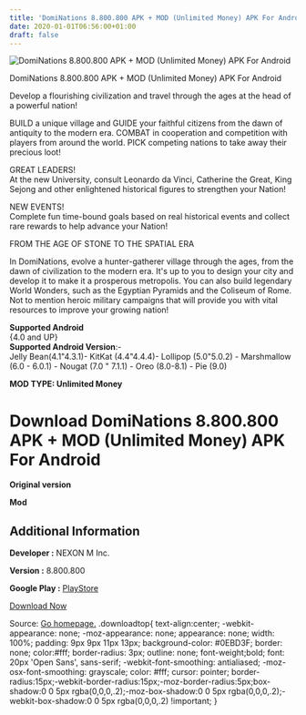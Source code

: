 ```yaml
---
title: 'DomiNations 8.800.800 APK + MOD (Unlimited Money) APK For Android'
date: 2020-01-01T06:56:00+01:00
draft: false
---
```


![DomiNations 8.800.800 APK + MOD (Unlimited Money) APK For Android](https://i2.wp.com/apkhome.net/wp-content/uploads/2019/11/DomiNations.png "DomiNations 8.800.800 APK + MOD (Unlimited Money) APK For Android")

  

DomiNations 8.800.800 APK + MOD (Unlimited Money) APK For Android

Develop a flourishing civilization and travel through the ages at the head of a powerful nation!

BUILD a unique village and GUIDE your faithful citizens from the dawn of antiquity to the modern era. COMBAT in cooperation and competition with players from around the world. PICK competing nations to take away their precious loot!

GREAT LEADERS!  
At the new University, consult Leonardo da Vinci, Catherine the Great, King Sejong and other enlightened historical figures to strengthen your Nation!

NEW EVENTS!  
Complete fun time-bound goals based on real historical events and collect rare rewards to help advance your Nation!

FROM THE AGE OF STONE TO THE SPATIAL ERA

In DomiNations, evolve a hunter-gatherer village through the ages, from the dawn of civilization to the modern era. It's up to you to design your city and develop it to make it a prosperous metropolis. You can also build legendary World Wonders, such as the Egyptian Pyramids and the Coliseum of Rome. Not to mention heroic military campaigns that will provide you with vital resources to improve your growing nation!

**Supported Android**  
{4.0 and UP}  
**Supported Android Version**:-  
Jelly Bean(4.1"4.3.1)- KitKat (4.4"4.4.4)- Lollipop (5.0"5.0.2) - Marshmallow (6.0 - 6.0.1) - Nougat (7.0 " 7.1.1) - Oreo (8.0-8.1) - Pie (9.0)

**MOD TYPE: Unlimited Money**

Download DomiNations 8.800.800 APK + MOD (Unlimited Money) APK For Android
==========================================================================

**Original version**

**Mod**

Additional Information
----------------------

**Developer :** NEXON M Inc.

**Version :** 8.800.800

**Google Play :** [PlayStore](https://play.google.com/store/apps/details?id=com.nexonm.dominations.adk)

  

[Download Now](https://store4app.co/post/dominations-8-800-800-apk-mod-unlimited-money-apk-for-android_1573742801)

  
Source: [Go homepage.](https://store4app.co/post/dominations-8-800-800-apk-mod-unlimited-money-apk-for-android_1573742801) .downloadtop{ text-align:center; -webkit-appearance: none; -moz-appearance: none; appearance: none; width: 100%; padding: 9px 9px 11px 13px; background-color: #0EBD3F; border: none; color:#fff; border-radius: 3px; outline: none; font-weight;bold; font: 20px 'Open Sans', sans-serif; -webkit-font-smoothing: antialiased; -moz-osx-font-smoothing: grayscale; color: #fff; cursor: pointer; border-radius:15px;-webkit-border-radius:15px;-moz-border-radius:5px;box-shadow:0 0 5px rgba(0,0,0,.2);-moz-box-shadow:0 0 5px rgba(0,0,0,.2);-webkit-box-shadow:0 0 5px rgba(0,0,0,.2) !important; }